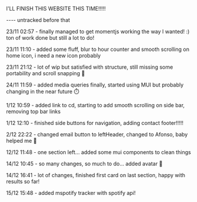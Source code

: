I'LL FINISH THIS WEBSITE THIS TIME!!!!!

---- untracked before that

23/11 02:57 - finally managed to get momentjs working the way I wanted! :) ton of work done but still a lot to do!

23/11 11:10 - added some fluff, blur to hour counter and smooth scrolling on home icon, i need a new icon probably

23/11 21:12 - lot of wip but satisfied with structure, still missing some portability and scroll snapping 🐙

24/11 11:59 - added media queries finally, started using MUI but probably changing in the near future ⏱️

1/12 10:59 - added link to cd, starting to add smooth scrolling on side bar, removing top bar links

1/12 12:10 - finished side buttons for navigation, adding contact footer!!!!!

2/12 22:22 - changed email button to leftHeader, changed to Afonso, baby helped me 🐤

12/12 11:48 - one section left... added some mui components to clean things

14/12 10:45 - so many changes, so much to do... added avatar 🤖

14/12 16:41 - lot of changes, finished first card on last section, happy with results so far!

15/12 15:48 - added mspotify tracker with spotify api! 